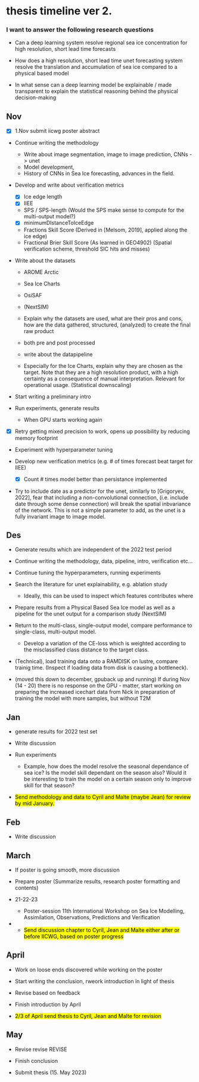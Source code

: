 # thesis timeline ver 2.

### I want to answer the following research questions

* Can a deep learning system resolve regional sea ice concentration for high resolution, short lead time forecasts

* How does a high resolution, short lead time unet forecasting system resolve the translation and accumulation of sea ice compared to a physical based model

* In what sense can a deep learning model be explainable / made transparent to explain the statistical reasoning behind the physical decision-making

## Nov
* [x] 1.Nov submit iicwg poster abstract 

* Continue writing the methodology
    + Write about image segmentation, image to image prediction, CNNs -> unet
    + Model development,
    + History of CNNs in Sea Ice forecasting, advances in the field. 

* Develop and write about verification metrics
    + [x] Ice edge length
    + [x] IIEE
    + SPS / SPS-length (Would the SPS make sense to compute for the multi-output model?)
    + [x] minimumDIstanceToIceEdge
    + Fractions Skill Score (Derived in [Melsom, 2019], applied along the ice edge)
    + Fractional Brier Skill Score (As learned in GEO4902) (Spatial verification scheme, threshold SIC hits and misses)


* Write about the datasets
    + AROME Arctic
    + Sea Ice Charts
    + OsiSAF
    + (NextSIM)
    
    + Explain why the datasets are used, what are their pros and cons, how are the data gathered, structured, (analyzed) to create the final raw product
    + both pre and post processed
    + write about the datapipeline

    + Especially for the Ice Charts, explain why they are chosen as the target. Note that they are a high resolution product, with a high certainty as a consequence of manual interpretation. Relevant for operational usage. (Statistical downscaling)

* Start writing a preliminary intro

* Run experiments, generate results
    - When GPU starts working again

* [x] Retry getting mixed precision to work, opens up possibility by reducing memory footprint

* Experiment with hyperparameter tuning

* Develop new verification metrics (e.g. # of times forecast beat target for IIEE)
    + [x] Count # times model better than persistance implemented

* Try to include date as a predictor for the unet, similarly to [Grigoryev, 2022], fear that including a non-convolutional connection, (i.e. include date through some dense connection) will break the spatial inbvariance of the network. This is not a simple parameter to add, as the unet is a fully invariant image to image model.

## Des
* Generate results which are independent of the 2022 test period
  
* Continue writing the methodology, data, pipeline, intro, verification etc...
  
* Continue tuning the hyperparameters, running experiments

* Search the literature for unet explainability, e.g. ablation study
    + Ideally, this can be used to inspect which features contributes where

* Prepare results from a Physical Based Sea Ice model as well as a pipeline for the unet output for a comparison study (NextSIM)

* Return to the multi-class, single-output model, compare performance to single-class, multi-output model. 
    + Develop a variation of the CE-loss which is weighted according to the misclassified class distance to the target class.

* (Technical), load training data onto a RAMDISK on lustre, compare trainig time. (Inspect if loading data from disk is causing a bottleneck). 

* (moved this down to december, gpuback up and running) If during Nov (14 - 20) there is no response on the GPU - matter, start working on preparing the increased icechart data from Nick in preparation of training the model with more samples, but without T2M



## Jan
* generate results for 2022 test set
  
* Write discussion

* Run experiments
    + Example, how does the model resolve the seasonal dependance of sea ice? Is the model skill dependant on the season also? Would it be interesting to train the model on a certain season only to improve skill for that season?
  
* <mark> Send methodology and data to Cyril and Malte (maybe Jean) for review by mid January.</mark>

## Feb

* Write discussion
  
## March
* If poster is going smooth, more discussion
  
* Prepare poster (Summarize results, research poster formatting and contents)
  
* 21-22-23
   - Poster-session 11th International Workshop on Sea Ice Modelling, Assimilation, Observations, Predictions and Verification

* * <mark> Send discussion chapter to Cyril, Jean and Malte either after or before IICWG, based on poster progress </mark>

## April
* Work on loose ends discovered while working on the poster

* Start writing the conclusion, rweork introduction in light of thesis
    
* Revise based on feedback
  
* Finish introduction by April

* <mark> 2/3 of April send thesis to Cyril, Jean and Malte for revision </mark>

## May
  
* Revise revise REVISE
  
* Finish conclusion
  
* Submit thesis (15. May 2023)
